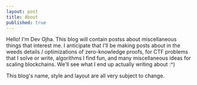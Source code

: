```yaml
---
layout: post
title: About
published: true
---
```


Hello! I'm Dev Ojha. This blog will contain postss about miscellaneous things that interest me. I anticipate that I'll be making posts about in the weeds details / optimizations of zero-knowledge proofs, for CTF problems that I solve or write, algorithms I find fun, and many miscellaneous ideas for scaling blockchains. We'll see what I end up actually writing about :^)

This blog's name, style and layout are all very subject to change.